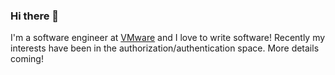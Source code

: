 ### Hi there 👋

I'm a software engineer at [VMware](https://www.vmware.com/) and I love to write software!
Recently my interests have been in the authorization/authentication space. More details coming!

